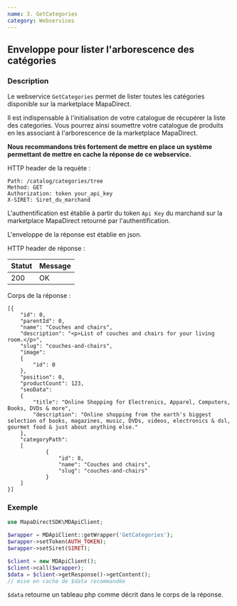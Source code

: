 ```yaml
---
name: 3. GetCategories
category: Webservices
---
```



## Enveloppe pour lister l'arborescence des catégories ##


### Description ###

Le webservice `GetCategories` permet de lister toutes les catégories disponible sur la marketplace MapaDirect.

Il est indispensable à l'initialisation de votre catalogue de récupérer la liste des categories.
Vous pourrez ainsi soumettre votre catalogue de produits en les associant à l'arborescence de
la marketplace MapaDirect.

**Nous recommandons très fortement de mettre en place un système permettant de mettre en cache la réponse de ce webservice.**

HTTP header de la requète :

```
Path: /catalog/categories/tree
Method: GET
Authorization: token your_api_key
X-SIRET: Siret_du_marchand
```

L'authentification est établie à partir du token `Api Key` du marchand sur la marketplace MapaDirect retourné par l'authentification.

L'enveloppe de la réponse est établie en json.

HTTP header de réponse :

| Statut | Message |
| ------ | ------ |
| 200 | OK |

Corps de la réponse :

```application/json
[{
    "id": 0,
    "parentId": 0,
    "name": "Couches and chairs",
    "description": "<p>List of couches and chairs for your living room.</p>",
    "slug": "couches-and-chairs",
    "image":
    {
        "id": 0
    },
    "position": 0,
    "productCount": 123,
    "seoData":
    {
        "title": "Online Shopping for Electronics, Apparel, Computers, Books, DVDs & more",
        "description": "Online shopping from the earth's biggest selection of books, magazines, music, DVDs, videos, electronics & dsl, gourmet food & just about anything else."
    },
    "categoryPath":
    [
            {
                "id": 8,
                "name": "Couches and chairs",
                "slug": "couches-and-chairs"
            }
    ]
}]
```



### Exemple ###

```php
use MapaDirectSDK\MDApiClient;

$wrapper = MDApiClient::getWrapper('GetCategories');
$wrapper->setToken(AUTH_TOKEN);
$wrapper->setSiret(SIRET);

$client = new MDApiClient();
$client->call($wrapper);
$data = $client->getResponse()->getContent();
// mise en cache de $data recommandée
```

`$data` retourne un tableau php comme décrit dans le corps de la réponse.
